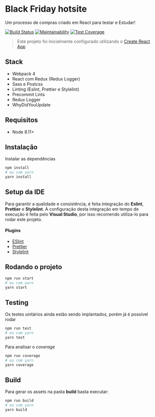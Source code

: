 # Black Friday hotsite

Um processo de compras criado em React para testar e Estudar!

[![Build Status](https://semaphoreci.com/api/v1/rodgerpaulo/blackfriday-hotsite/branches/development/badge.svg)](https://semaphoreci.com/rodgerpaulo/blackfriday-hotsite)
[![Maintainability](https://api.codeclimate.com/v1/badges/6d24c65db059eaa2cf63/maintainability)](https://codeclimate.com/github/rodgerpaulo/blackfriday-hotsite/maintainability)
[![Test Coverage](https://api.codeclimate.com/v1/badges/6d24c65db059eaa2cf63/test_coverage)](https://codeclimate.com/github/rodgerpaulo/blackfriday-hotsite/test_coverage)

> Este projeto foi inicialmente configurado utilizando o [Create React App](https://github.com/facebookincubator/create-react-app)

## Stack

- Webpack 4
- React com Redux (Redux Logger)
- Sass e Postcss
- Linting (Eslint, Prettier e Stylelint)
- Precommit Lints
- Redux Logger
- WhyDidYouUpdate

## Requisitos

- Node 8.11+

## Instalação

Instalar as dependências

```sh
npm install
# ou com yarn
yarn install
```

## Setup da IDE

Para garantir a qualidade e consistência, é feita integração do **Eslint**, **Prettier** e **Stylelint**.
A configuração desta integração em tempo de execução é feita pelo **Visual Studio**, por isso recomendo utiliza-lo para rodar este projeto.

#### Plugins

- [ESlint](https://marketplace.visualstudio.com/items?itemName=dbaeumer.vscode-eslint)
- [Prettier](https://marketplace.visualstudio.com/items?itemName=esbenp.prettier-vscode)
- [Stylelint](https://marketplace.visualstudio.com/items?itemName=shinnn.stylelint)

## Rodando o projeto

```sh
npm run start
# ou com yarn
yarn start
```

## Testing

Os testes unitários ainda estão sendo implantados, porém já é possível rodar

```sh
npm run test
# ou com yarn
yarn test
```

Para analisar o _coverage_

```sh
npm run coverage
# ou com yarn
yarn coverage
```

## Build

Para gerar os assets na pasta **build** basta executar:

```sh
npm run build
# ou com yarn
yarn build
```
